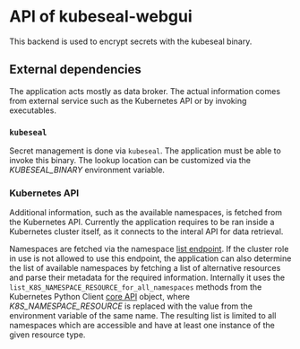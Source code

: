 # API of kubeseal-webgui

This backend is used to encrypt secrets with the kubeseal binary.

## External dependencies

The application acts mostly as data broker. The actual information
comes from external service such as the Kubernetes API or by
invoking executables.

### `kubeseal`

Secret management is done via `kubeseal`. The application must be
able to invoke this binary. The lookup location can be customized
via the *KUBESEAL_BINARY* environment variable.

### Kubernetes API

Additional information, such as the available namespaces, is fetched
from the Kubernetes API. Currently the application requires to be
ran inside a Kubernetes cluster itself, as it connects to the interal
API for data retrieval.

Namespaces are fetched via the namespace [list endpoint][].
If the cluster role in use is not allowed to use this endpoint,
the application can also determine the list of available namespaces
by fetching a list of alternative resources and parse their metadata
for the required information. Internally it uses the
`list_K8S_NAMESPACE_RESOURCE_for_all_namespaces` methods from the
Kubernetes Python Client [core API][] object, where *K8S_NAMESPACE_RESOURCE*
is replaced with the value from the environment variable of the same name.
The resulting list is limited to all namespaces which are accessible and
have at least one instance of the given resource type.

[list endpoint]: https://kubernetes.io/docs/reference/generated/kubernetes-api/v1.22/#list-namespace-v1-core
[core API]: https://github.com/kubernetes-client/python/blob/master/kubernetes/README.md#documentation-for-api-endpoints

